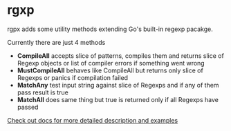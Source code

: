# rgxp

rgpx adds some utility methods extending Go's built-in regexp pacakge.

Currently there are just 4 methods

- **CompileAll** accepts slice of patterns, compiles them and returns slice of Regexp objects  or list of compiler errors if something went wrong
- **MustCompileAll** behaves like CompileAll but returns only slice of Regexps or panics if compilation failed
- **MatchAny** test input string against slice of Regexps and if any of them pass result is true
- **MatchAll** does same thing but true is returned only if all Regexps have passed

[Check out docs for more detailed description and examples](https://godoc.org/github.com/duffpl/go-rgxp)
